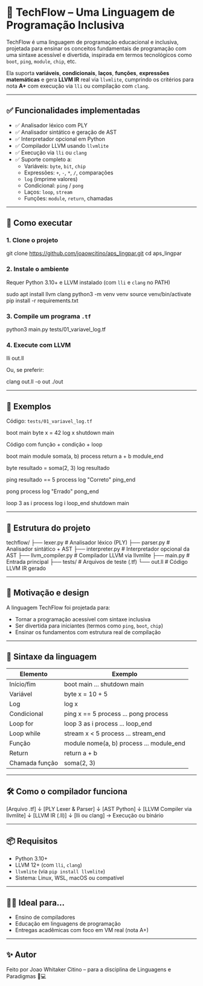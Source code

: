 # 🧠 TechFlow – Uma Linguagem de Programação Inclusiva

TechFlow é uma linguagem de programação educacional e inclusiva, projetada para ensinar os conceitos fundamentais de programação com uma sintaxe acessível e divertida, inspirada em termos tecnológicos como `boot`, `ping`, `module`, `chip`, etc.

Ela suporta **variáveis**, **condicionais**, **laços**, **funções**, **expressões matemáticas** e gera **LLVM IR** real via `llvmlite`, cumprindo os critérios para nota **A+** com execução via `lli` ou compilação com `clang`.

---

## ✅ Funcionalidades implementadas

- ✅ Analisador léxico com PLY
- ✅ Analisador sintático e geração de AST
- ✅ Interpretador opcional em Python
- ✅ Compilador LLVM usando `llvmlite`
- ✅ Execução via `lli` ou `clang`
- ✅ Suporte completo a:
  - Variáveis: `byte`, `bit`, `chip`
  - Expressões: `+`, `-`, `*`, `/`, comparações
  - `log` (imprime valores)
  - Condicional: `ping` / `pong`
  - Laços: `loop`, `stream`
  - Funções: `module`, `return`, chamadas

---

## 🚀 Como executar

### 1. Clone o projeto
git clone https://github.com/joaowcitino/aps_lingpar.git
cd aps_lingpar

### 2. Instale o ambiente

Requer Python 3.10+ e LLVM instalado (com `lli` e `clang` no PATH)

sudo apt install llvm clang
python3 -m venv venv
source venv/bin/activate
pip install -r requirements.txt

### 3. Compile um programa `.tf`

python3 main.py tests/01_variavel_log.tf

### 4. Execute com LLVM

lli out.ll

Ou, se preferir:

clang out.ll -o out
./out

---

## 🧪 Exemplos

Código: `tests/01_variavel_log.tf`

boot main
  byte x = 42
  log x
shutdown main

Código com função + condição + loop

boot main
  module soma(a, b) process
    return a + b
  module_end

  byte resultado = soma(2, 3)
  log resultado

  ping resultado == 5 process
    log "Correto"
  ping_end

  pong process
    log "Errado"
  pong_end

  loop 3 as i process
    log i
  loop_end
shutdown main

---

## 🔧 Estrutura do projeto

techflow/
├── lexer.py              # Analisador léxico (PLY)
├── parser.py             # Analisador sintático + AST
├── interpreter.py        # Interpretador opcional da AST
├── llvm_compiler.py      # Compilador LLVM via llvmlite
├── main.py               # Entrada principal
├── tests/                # Arquivos de teste (.tf)
└── out.ll                # Código LLVM IR gerado

---

## 🧠 Motivação e design

A linguagem TechFlow foi projetada para:
- Tornar a programação acessível com sintaxe inclusiva
- Ser divertida para iniciantes (termos como `ping`, `boot`, `chip`)
- Ensinar os fundamentos com estrutura real de compilação

---

## 💬 Sintaxe da linguagem

Elemento       | Exemplo
---------------|-------------------------------
Início/fim     | boot main ... shutdown main
Variável       | byte x = 10 + 5
Log            | log x
Condicional    | ping x == 5 process ... pong process
Loop for       | loop 3 as i process ... loop_end
Loop while     | stream x < 5 process ... stream_end
Função         | module nome(a, b) process ... module_end
Return         | return a + b
Chamada função | soma(2, 3)

---

## 🛠️ Como o compilador funciona

[Arquivo .tf] 
   ↓
[PLY Lexer & Parser]
   ↓
[AST Python]
   ↓
[LLVM Compiler via llvmlite]
   ↓
[LLVM IR (.ll)] 
   ↓
[lli ou clang] → Execução ou binário

---

## 📦 Requisitos

- Python 3.10+
- LLVM 12+ (com `lli`, `clang`)
- `llvmlite` (via `pip install llvmlite`)
- Sistema: Linux, WSL, macOS ou compatível

---

## 👨‍🏫 Ideal para...

- Ensino de compiladores
- Educação em linguagens de programação
- Entregas acadêmicas com foco em VM real (nota A+)

---

## ✨ Autor

Feito por Joao Whitaker Citino – para a disciplina de Linguagens e Paradigmas 🧪💻
